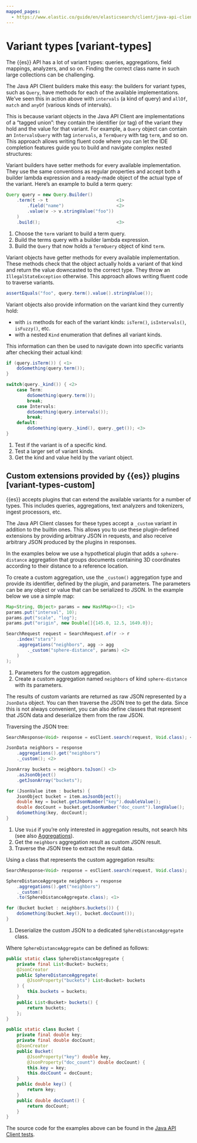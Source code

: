 ```yaml
---
mapped_pages:
  - https://www.elastic.co/guide/en/elasticsearch/client/java-api-client/current/variant-types.html
---
```


# Variant types [variant-types]

The {{es}} API has a lot of variant types: queries, aggregations, field mappings, analyzers, and so on. Finding the correct class name in such large collections can be challenging.

The Java API Client builders make this easy: the builders for variant types, such as `Query`, have methods for each of the available implementations. We’ve seen this in action above with `intervals` (a kind of query) and `allOf`, `match` and `anyOf` (various kinds of intervals).

This is because variant objects in the Java API Client are implementations of a “tagged union”: they contain the identifier (or tag) of the variant they hold and the value for that variant. For example, a `Query` object can contain an `IntervalsQuery` with tag `intervals`, a `TermQuery` with tag `term`, and so on. This approach allows writing fluent code where you can let the IDE completion features guide you to build and navigate complex nested structures:

Variant builders have setter methods for every available implementation. They use the same conventions as regular properties and accept both a builder lambda expression and a ready-made object of the actual type of the variant. Here’s an example to build a term query:

```java
Query query = new Query.Builder()
    .term(t -> t                          <1>
        .field("name")                    <2>
        .value(v -> v.stringValue("foo"))
    )
    .build();                             <3>
```

1. Choose the `term` variant to build a term query.
2. Build the terms query with a builder lambda expression.
3. Build the `Query` that now holds a `TermQuery` object of kind `term`.


Variant objects have getter methods for every available implementation. These methods check that the object actually holds a variant of that kind and return the value downcasted to the correct type. They throw an `IllegalStateException` otherwise. This approach allows writing fluent code to traverse variants.

```java
assertEquals("foo", query.term().value().stringValue());
```

Variant objects also provide information on the variant kind they currently hold:

* with `is` methods for each of the variant kinds: `isTerm()`, `isIntervals()`, `isFuzzy()`, etc.
* with a nested `Kind` enumeration that defines all variant kinds.

This information can then be used to navigate down into specific variants after checking their actual kind:

```java
if (query.isTerm()) { <1>
    doSomething(query.term());
}

switch(query._kind()) { <2>
    case Term:
        doSomething(query.term());
        break;
    case Intervals:
        doSomething(query.intervals());
        break;
    default:
        doSomething(query._kind(), query._get()); <3>
}
```

1. Test if the variant is of a specific kind.
2. Test a larger set of variant kinds.
3. Get the kind and value held by the variant object.



## Custom extensions provided by {{es}} plugins [variant-types-custom]

{{es}} accepts plugins that can extend the available variants for a number of types. This includes queries, aggregations, text analyzers and tokenizers, ingest processors, etc.

The Java API Client classes for these types accept a `_custom` variant in addition to the builtin ones. This allows you to use these plugin-defined extensions by providing arbitrary JSON in requests, and also receive arbitrary JSON produced by the plugins in responses.

In the examples below we use a hypothetical plugin that adds a `sphere-distance` aggregation that groups documents containing 3D coordinates according to their distance to a reference location.

To create a custom aggregation, use the `_custom()` aggregation type and provide its identifier, defined by the plugin, and parameters. The parameters can be any object or value that can be serialized to JSON. In the example below we use a simple map:

```java
Map<String, Object> params = new HashMap<>(); <1>
params.put("interval", 10);
params.put("scale", "log");
params.put("origin", new Double[]{145.0, 12.5, 1649.0});

SearchRequest request = SearchRequest.of(r -> r
    .index("stars")
    .aggregations("neighbors", agg -> agg
        ._custom("sphere-distance", params) <2>
    )
);
```

1. Parameters for the custom aggregation.
2. Create a custom aggregation named `neighbors` of kind `sphere-distance` with its parameters.


The results of custom variants are returned as raw JSON represented by a `JsonData` object. You can then traverse the JSON tree to get the data. Since this is not always convenient, you can also define classes that represent that JSON data and deserialize them from the raw JSON.

Traversing the JSON tree:

```java
SearchResponse<Void> response = esClient.search(request, Void.class); <1>

JsonData neighbors = response
    .aggregations().get("neighbors")
    ._custom(); <2>

JsonArray buckets = neighbors.toJson() <3>
    .asJsonObject()
    .getJsonArray("buckets");

for (JsonValue item : buckets) {
    JsonObject bucket = item.asJsonObject();
    double key = bucket.getJsonNumber("key").doubleValue();
    double docCount = bucket.getJsonNumber("doc_count").longValue();
    doSomething(key, docCount);
}
```

1. Use `Void` if you’re only interested in aggregation results, not search hits (see also [Aggregations](/reference/aggregations.md)).
2. Get the `neighbors` aggregation result as custom JSON result.
3. Traverse the JSON tree to extract the result data.


Using a class that represents the custom aggregation results:

```java
SearchResponse<Void> response = esClient.search(request, Void.class);

SphereDistanceAggregate neighbors = response
    .aggregations().get("neighbors")
    ._custom()
    .to(SphereDistanceAggregate.class); <1>

for (Bucket bucket : neighbors.buckets()) {
    doSomething(bucket.key(), bucket.docCount());
}
```

1. Deserialize the custom JSON to a dedicated `SphereDistanceAggregate` class.


Where `SphereDistanceAggregate` can be defined as follows:

```java
public static class SphereDistanceAggregate {
    private final List<Bucket> buckets;
    @JsonCreator
    public SphereDistanceAggregate(
        @JsonProperty("buckets") List<Bucket> buckets
    ) {
        this.buckets = buckets;
    }
    public List<Bucket> buckets() {
        return buckets;
    };
}

public static class Bucket {
    private final double key;
    private final double docCount;
    @JsonCreator
    public Bucket(
        @JsonProperty("key") double key,
        @JsonProperty("doc_count") double docCount) {
        this.key = key;
        this.docCount = docCount;
    }
    public double key() {
        return key;
    }
    public double docCount() {
        return docCount;
    }
}
```

The source code for the examples above can be found in the [Java API Client tests](https://github.com/elastic/elasticsearch-java/tree/master/java-client/src/test/java/co/elastic/clients/documentation).

